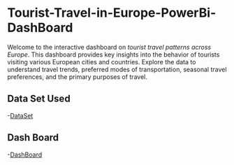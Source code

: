 # Tourist-Travel-in-Europe-PowerBi-DashBoard

Welcome to the interactive dashboard on *tourist travel patterns across Europe*. This dashboard provides key insights into the behavior of tourists visiting various European cities and countries. Explore the data to understand travel trends, preferred modes of transportation, seasonal travel preferences, and the primary purposes of travel.

## Data Set Used
-<a href="https://github.com/DedunuGanhewa/Tourist-Travel-in-Europe-PowerBi-DashBoard/blob/main/Tourist_Travel_Europe.csv">DataSet</a>
## Dash Board
-<a href="https://github.com/DedunuGanhewa/Tourist-Travel-in-Europe-PowerBi-DashBoard/blob/main/DB.png">DashBoard</a>
